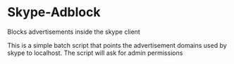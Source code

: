 # Skype-Adblock
Blocks advertisements inside the skype client


This is a simple batch script that points the advertisement domains used by skype to localhost.
The script will ask for admin permissions
